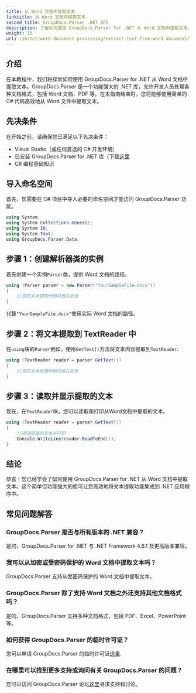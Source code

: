 ```yaml
---
title: 从 Word 文档中提取文本
linktitle: 从 Word 文档中提取文本
second_title: GroupDocs.Parser .NET API
description: 了解如何使用 GroupDocs.Parser for .NET 从 Word 文档中提取文本。带有代码示例的分步指南。
weight: 15
url: /zh/net/word-document-processing/extract-text-from-word-document/
---
```

## 介绍
在本教程中，我们将探索如何使用 GroupDocs.Parser for .NET 从 Word 文档中提取文本。GroupDocs.Parser 是一个功能强大的 .NET 库，允许开发人员处理各种文档格式，包括 Word 文档、PDF 等。在本指南结束时，您将能够使用简单的 C# 代码高效地从 Word 文件中提取文本。
## 先决条件
在开始之前，请确保您已满足以下先决条件：
- Visual Studio（或任何首选的 C# 开发环境）
- 已安装 GroupDocs.Parser for .NET 库（下载[这里](https://releases.groupdocs.com/parser/net/）)
- C# 编程基础知识

## 导入命名空间
首先，您需要在 C# 项目中导入必要的命名空间才能访问 GroupDocs.Parser 功能。
```csharp
using System;
using System.Collections.Generic;
using System.IO;
using System.Text;
using GroupDocs.Parser.Data;
```
## 步骤 1：创建解析器类的实例
首先创建一个实例`Parser`类，提供 Word 文档的路径。
```csharp
using (Parser parser = new Parser("YourSampleFile.docx"))
{
    //您的文本提取代码将放在此处
}
```
代替`"YourSampleFile.docx"`使用实际 Word 文档的路径。
## 步骤 2：将文本提取到 TextReader 中
在`using`块的`Parser`例如，使用`GetText()`方法将文本内容提取到`TextReader`.
```csharp
using (TextReader reader = parser.GetText())
{
    //您的文本处理代码将放在此处
}
```
## 步骤 3：读取并显示提取的文本
现在，在`TextReader`块，您可以读取和打印从Word文档中提取的文本。
```csharp
using (TextReader reader = parser.GetText())
{
    //阅读提取的文本并打印
    Console.WriteLine(reader.ReadToEnd());
}
```

## 结论
恭喜！您已经学会了如何使用 GroupDocs.Parser for .NET 从 Word 文档中提取文本。这个简单但功能强大的库可让您高效地将文本提取功能集成到 .NET 应用程序中。

## 常见问题解答
### GroupDocs.Parser 是否与所有版本的 .NET 兼容？
是的，GroupDocs.Parser for .NET 与 .NET Framework 4.6.1 及更高版本兼容。
### 我可以从加密或受密码保护的 Word 文档中提取文本吗？
GroupDocs.Parser 支持从受密码保护的 Word 文档中提取文本。
### GroupDocs.Parser 除了支持 Word 文档之外还支持其他文档格式吗？
是的，GroupDocs.Parser 支持多种文档格式，包括 PDF、Excel、PowerPoint 等。
### 如何获得 GroupDocs.Parser 的临时许可证？
您可以申请 GroupDocs.Parser 的临时许可证[这里](https://purchase.groupdocs.com/temporary-license/).
### 在哪里可以找到更多支持或询问有关 GroupDocs.Parser 的问题？
您可以访问 GroupDocs.Parser 论坛[这里](https://forum.groupdocs.com/c/parser/17)寻求支持和讨论。
